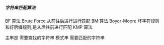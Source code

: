 ##### 字符串匹配算法
BF  算法 Brute Force 从前往后进行进行匹配
BM  算法 Boyer-Moore 坏字符规则和好后缀规则,是从后往前进行匹配
KMP 算法

主串是 需要查找的字符串
模式串 需要匹配的字符串
